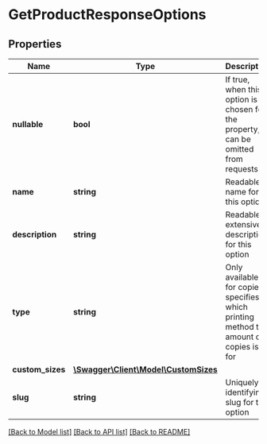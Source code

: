 # GetProductResponseOptions

## Properties
Name | Type | Description | Notes
------------ | ------------- | ------------- | -------------
**nullable** | **bool** | If true, when this option is chosen for the property, it can be omitted from requests | 
**name** | **string** | Readable name for this option | 
**description** | **string** | Readable extensive description for this option | [optional] 
**type** | **string** | Only available for copies, specifies which printing method the amount of copies is for | [optional] 
**custom_sizes** | [**\Swagger\Client\Model\CustomSizes**](CustomSizes.md) |  | [optional] 
**slug** | **string** | Uniquely identifying slug for this option | 

[[Back to Model list]](../README.md#documentation-for-models) [[Back to API list]](../README.md#documentation-for-api-endpoints) [[Back to README]](../README.md)


